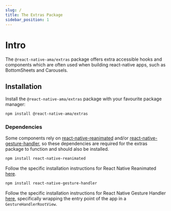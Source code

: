 ```yaml
---
slug: /
title: The Extras Package
sidebar_position: 1
---
```


# Intro

The `@react-native-ama/extras` package offers extra accessible hooks and components which are often used when building react-native apps, such as BottomSheets and Carousels.

## Installation

Install the `@react-native-ama/extras` package with your favourite package manager:

```bash npm2yarn
npm install @react-native-ama/extras
```

### Dependencies

Some components rely on [react-native-reanimated](https://github.com/software-mansion/react-native-reanimated) and/or [react-native-gesture-handler](https://github.com/software-mansion/react-native-gesture-handler),
so these dependencies are required for the extras package to function and should also be installed.

```bash npm2yarn
npm install react-native-reanimated
```

Follow the specific installation instructions for React Native Reanimated [here](https://docs.swmansion.com/react-native-reanimated/docs/fundamentals/getting-started/#installation).

```bash npm2yarn
npm install react-native-gesture-handler
```

Follow the specific installation instructions for React Native Gesture Handler [here](https://docs.swmansion.com/react-native-gesture-handler/docs/fundamentals/installation), specifically wrapping the entry point of the app in a `GestureHandlerRootView`.
